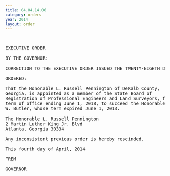 ```yaml
---
title: 04.04.14.06
category: orders
year: 2014
layout: order
---
```


<pre> 

EXECUTIVE ORDER

BY THE GOVERNOR:

CORRECTION TO THE EXECUTIVE ORDER ISSUED THE TWENTY-EIGHTH DAY OF FEBRUARY, 2014

ORDERED:

That the Honorable L. Russell Pennington of DeKalb County,
Georgia, is appointed as a member of the State Board of
Registration of Professional Engineers and Land Surveyors, for a
term of office ending June 1, 2018, to succeed the Honorable James
W. Butler, whose term expired June 1, 2013.

The Honorable L. Russell Pennington
2 Martin Luther King Jr. Blvd
Atlanta, Georgia 30334

Any inconsistent previous order is hereby rescinded.

This fourth day of April, 2014

“REM

GOVERNOR

</pre>
